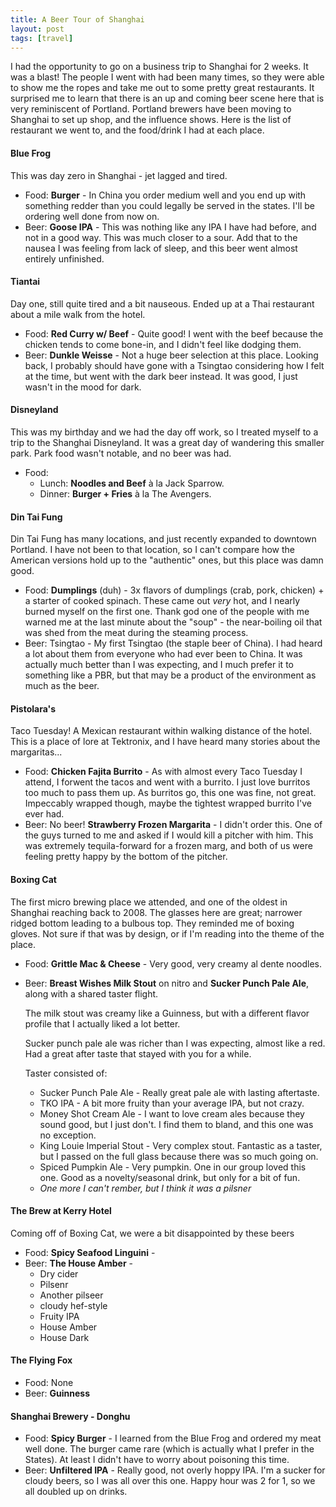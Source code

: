 ```yaml
---
title: A Beer Tour of Shanghai
layout: post
tags: [travel]
---
```


I had the opportunity to go on a business trip to Shanghai for 2 weeks.  It was
a blast!  The people I went with had been many times, so they were able to show
me the ropes and take me out to some pretty great restaurants.  It surprised me
to learn that there is an up and coming beer scene here that is very reminiscent
of Portland.  Portland brewers have been moving to Shanghai to set up shop, and
the influence shows.  Here is the list of restaurant we went to, and the
food/drink I had at each place.

#### Blue Frog
This was day zero in Shanghai - jet lagged and tired.
- Food: **Burger** - In China you order medium well and you end up with something
  redder than you could legally be served in the states.  I'll be ordering well
  done from now on.
- Beer: **Goose IPA** - This was nothing like any IPA I have had before, and not
  in a good way.  This was much closer to a sour.  Add that to the nausea I was
  feeling from lack of sleep, and this beer went almost entirely unfinished.

#### Tiantai
Day one, still quite tired and a bit nauseous.  Ended up at a Thai restaurant
about a mile walk from the hotel.
- Food: **Red Curry w/ Beef** - Quite good!  I went with the beef because the
  chicken tends to come bone-in, and I didn't feel like dodging them.
- Beer: **Dunkle Weisse** - Not a huge beer selection at this place.  Looking
  back, I probably should have gone with a Tsingtao considering how I felt at
  the time, but went with the dark beer instead.  It was good, I just wasn't in
  the mood for dark.

#### Disneyland
This was my birthday and we had the day off work, so I treated myself to a trip
to the Shanghai Disneyland.  It was a great day of wandering this smaller park.
Park food wasn't notable, and no beer was had.
- Food:
    - Lunch: **Noodles and Beef** à la Jack Sparrow.
    - Dinner: **Burger + Fries** à la The Avengers.

#### Din Tai Fung
Din Tai Fung has many locations, and just recently expanded to downtown
Portland.  I have not been to that location, so I can't compare how the American
versions hold up to the "authentic" ones, but this place was damn good.
- Food: **Dumplings** (duh) - 3x flavors of dumplings (crab, pork, chicken) +
  a starter of cooked spinach.  These came out _very_ hot, and I nearly burned
  myself on the first one.  Thank god one of the people with me warned me at the
  last minute about the "soup" - the near-boiling oil that was shed from the
  meat during the steaming process.
- Beer: Tsingtao - My first Tsingtao (the staple beer of China).  I had heard
  a lot about them from
  everyone who had ever been to China.  It was actually much better than I was
  expecting, and I much prefer it to something like a PBR, but that may be a
  product of the environment as much as the beer.

#### Pistolara's
Taco Tuesday!  A Mexican restaurant within walking distance of the hotel.  This
is a place of lore at Tektronix, and I have heard many stories about the
margaritas...
- Food: **Chicken Fajita Burrito** - As with almost every Taco Tuesday I attend,
  I forwent the tacos and went with a burrito.  I just love burritos too much to
  pass them up.  As burritos go, this one was fine, not great.  Impeccably
  wrapped though, maybe the tightest wrapped burrito I've ever had.
- Beer: No beer!  **Strawberry Frozen Margarita** - I didn't order this.  One of
  the guys turned to me and asked if I would kill a pitcher with him.  This was
  extremely tequila-forward for a frozen marg, and both of us were feeling
  pretty happy by the bottom of the pitcher.

#### Boxing Cat
The first micro brewing place we attended, and one of the oldest in Shanghai
reaching back to 2008.  The glasses here are great; narrower ridged bottom
leading to a bulbous top.  They reminded me of boxing gloves.  Not sure if
that was by design, or if I'm reading into the theme of the place.
- Food: **Grittle Mac & Cheese** - Very good, very creamy al dente noodles.
- Beer: **Breast Wishes Milk Stout** on nitro and **Sucker Punch Pale Ale**,
  along with a shared taster flight.

  The milk stout was creamy like a Guinness, but with a different flavor
  profile that I actually liked a lot better.

  Sucker punch pale ale was richer than I was expecting, almost like a red.  Had
  a great after taste that stayed with you for a while.

  Taster consisted of:
  - Sucker Punch Pale Ale - Really great pale ale with lasting aftertaste.
  - TKO IPA - A bit more fruity than your average IPA, but not crazy.
  - Money Shot Cream Ale - I want to love cream ales because they sound good,
    but I just don't.  I find them to bland, and this one was no exception.
  - King Louie Imperial Stout - Very complex stout.  Fantastic as a taster, but
    I passed on the full glass because there was so much going on.
  - Spiced Pumpkin Ale - Very pumpkin.  One in our group loved this one.  Good
    as a novelty/seasonal drink, but only for a bit of fun.
  - _One more I can't rember, but I think it was a pilsner_

#### The Brew at Kerry Hotel
Coming off of Boxing Cat, we were a bit disappointed by these beers
- Food: **Spicy Seafood Linguini** -
- Beer: **The House Amber** -
    - Dry cider
    - Pilsenr
    - Another pilseer
    - cloudy hef-style
    - Fruity IPA
    - House Amber
    - House Dark

#### The Flying Fox
- Food: None
- Beer: **Guinness**

#### Shanghai Brewery - Donghu
- Food: **Spicy Burger** - I learned from the Blue Frog and ordered my meat well
  done.  The burger came rare (which is actually what I prefer in the States).
  At least I didn't have to worry about poisoning this time.
- Beer: **Unfiltered IPA** - Really good, not overly hoppy IPA.  I'm a sucker
  for cloudy beers, so I was all over this one.  Happy hour was
  2 for 1, so we all doubled up on drinks.
